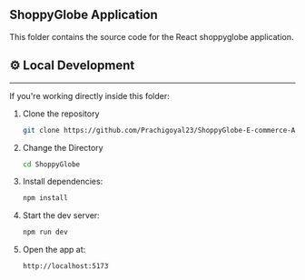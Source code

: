 ## ShoppyGlobe Application

This folder contains the source code for the React shoppyglobe application.

## ⚙️ Local Development

---

If you're working directly inside this folder:

1. Clone the repository
 
    ```bash
    git clone https://github.com/Prachigoyal23/ShoppyGlobe-E-commerce-Application-.git

2. Change the Directory

    ```bash
    cd ShoppyGlobe

3. Install dependencies:

    ```bash
    npm install

4. Start the dev server:
    
    ```bash
    npm run dev

5. Open the app at:

    ```bash
    http://localhost:5173

